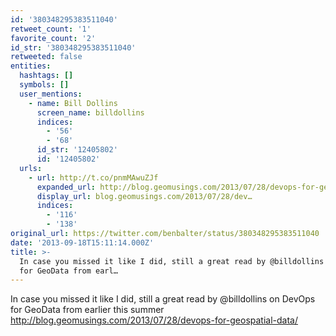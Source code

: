 ```yaml
---
id: '380348295383511040'
retweet_count: '1'
favorite_count: '2'
id_str: '380348295383511040'
retweeted: false
entities:
  hashtags: []
  symbols: []
  user_mentions:
    - name: Bill Dollins
      screen_name: billdollins
      indices:
        - '56'
        - '68'
      id_str: '12405802'
      id: '12405802'
  urls:
    - url: http://t.co/pnmMAwuZJf
      expanded_url: http://blog.geomusings.com/2013/07/28/devops-for-geospatial-data/
      display_url: blog.geomusings.com/2013/07/28/dev…
      indices:
        - '116'
        - '138'
original_url: https://twitter.com/benbalter/status/380348295383511040
date: '2013-09-18T15:11:14.000Z'
title: >-
  In case you missed it like I did, still a great read by @billdollins on DevOps
  for GeoData from earl…
---
```


In case you missed it like I did, still a great read by @billdollins on DevOps for GeoData from earlier this summer http://blog.geomusings.com/2013/07/28/devops-for-geospatial-data/